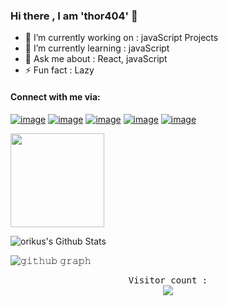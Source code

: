 ### Hi there , I am 'thor404' 👋


- 🔭 I’m currently working on :  javaScript Projects 
- 🌱 I’m currently learning : javaScript
- 💬 Ask me about : React, javaScript
- ⚡ Fun fact : Lazy

<!-- - 👯 I’m looking to collaborate on  -->
<!-- - 🤔 I’m looking for help with ... -->
<!-- - 📫 How to reach me: ... -->
<!-- - 😄 Pronouns: ... -->


#### Connect with me via:

[![image](https://img.shields.io/badge/LinkedIn-0077B5?style=for-the-badge&logo=linkedin&logoColor=white)][linkedin]
[![image](https://img.shields.io/badge/Instagram-E4405F?style=for-the-badge&logo=instagram&logoColor=white)][Instagram]
[![image](https://img.shields.io/badge/Twitter-1DA1F2?style=for-the-badge&logo=twitter&logoColor=white)][twitter]
[![image](https://img.shields.io/badge/Tumblr-001935?style=for-the-badge&logo=Tumblr&logoColor=white)][tumblr]
[![image](https://img.shields.io/badge/Facebook-036ce4?style=for-the-badge&logo=Facebook&logoColor=white)][facebook]



 <img height= "150" src="https://github-readme-stats.vercel.app/api/top-langs/?username=thor404&theme=react&layout=compact" />
 
 
 ![orikus's Github Stats](https://github-readme-stats.vercel.app/api?username=thor404&show_icons=true&include_all_commits=true)

![𝚐𝚒𝚝𝚑𝚞𝚋 𝚐𝚛𝚊𝚙𝚑](https://activity-graph.herokuapp.com/graph?username=thor404&theme=react-dark&hide_border=true&area=true)




<samp>
    <p align="center"> 
        Visitor count : <br>
        <img src="https://profile-counter.glitch.me/thor404/count.svg" />
    </p>
</samp>



[facebook]:https://www.facebook.com/pluviophile404
[Instagram]: https://www.instagram.com/torikus_/
[twitter]: https://twitter.com/torikus__
[linkedin]: https://www.linkedin.com/in/torikus-sadik-8814861b3/
[tumblr]: https://www.tumblr.com/blog/tori404


